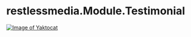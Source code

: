 # restlessmedia.Module.Testimonial
[![Image of Yaktocat](https://ci.appveyor.com/api/projects/status/f8l9cud0ca7lm2jl?svg=true
)](https://ci.appveyor.com/project/restlessmedia/restlessmedia-module-testimonial)
